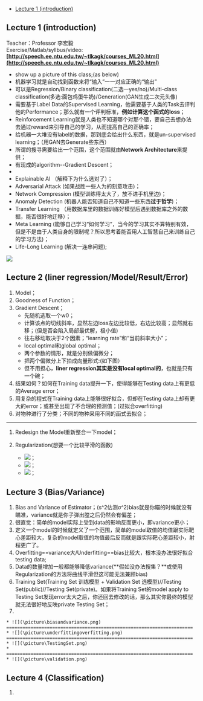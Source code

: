 - [Lecture 1  (introduction)](#lecture-1)

## Lecture 1 (introduction) 

Teacher：Professor 李宏毅    
Exercise/Matlab/syllbus/video: **[http://speech.ee.ntu.edu.tw/~tlkagk/courses_ML20.html](http://speech.ee.ntu.edu.tw/~tlkagk/courses_ML20.html)**

* show up a picture of this class;(as below)		
* 机器学习就是自动找到函数来将“输入”一一对应正确的“输出”		
* 可以是Regression/Binary classification(二选一yes/no)/Multi-class classification(多选:面包鸡蛋牛奶)/Generation(GAN生成二次元头像)		
* 需要基于Label Data的Supervised Learning，他需要基于人类的Task去评判他的Performance；那么就有一个评判标准，**例如计算这个函式的loss**；		
* Reinforcement Learning就是人类也不知道哪个对那个错，要自己去想办法去通过reward来引导自己的学习，从而提高自己的正确率；
* 给机器一大堆没有label的数据，那到底会给出什么东西，就是un-supervised learning；（用GAN去Generate些东西）		
* 所谓的搜寻需要给出一个范围，这个范围就由**Network Architecture**来提供；		
* 有现成的algorithm--Gradient Descent；	
*		
* Explainable AI （解释下为什么选对了）；		
* Adversarial Attack (如果战胜一些人为的刻意攻击)；		
* Network Compression (模型训练得太大了，放不进手机里边)；		
* Anomaly Detection (机器人能否知道自己不知道一些东西**过于哲学**)；
* Transfer Learning （用数据库里的数据训练好模型后遇到数据库之外的数据，能否很好地迁移）；			
* Meta Learning (能够自己学习“如何学习”，当今的学习其实不算特别有效，但是不是由于人类自身的限制呢？所以思考着能否用人工智慧自己来训练自己的学习方法)；		
* Life-Long Learning (解决一连串问题);

![](\picture\introduction.png)

## Lecture 2 (liner regression/Model/Result/Error) 

1. Model；
2. Goodness of Function；
3. Gradient Descent；		
	* 先随机选取一个w0；
	* 计算该点的切线斜率，显然左边loss左边比较低，右边比较高；显然就右移；(但是否会陷入局部最优解，极小值)	
	* 往右移动取决于2个因素；“learning rate”和“当前斜率大小”；	
	* local optimal和global optimal；	
	* 两个参数的情形，就是分别做偏微分；		
	* 把两个偏微分上下拍成向量形式:(如下图）
	* 但不用担心，**liner regression其实是没有local optimal的**，也就是只有一个碗；			
4. 结果如何？如何在Training data提升一下，使得能够在Testing data上有更低的Average error；
5. 用复杂的程式在Training data上能够很好拟合，但却在Testing data上却有更大的error；或甚至出现了不合理的预测值；(过拟合overfitting)
6. 对物种进行了分类；不同的物种采用不同的函式去拟合；

----------
1. Redesign the Model重新整合一下model；
2. Regularization(想要一个比较平滑的函数)


	* ![](\picture\gradient.png)；
	* ![](\picture\gradientglobal.png)；
	* ![](\picture\complicatedmodel.png)；	

## Lecture 3 (Bias/Variance) 

1. Bias and Variance of Estimator；(s^2估测σ^2)bias就是你瞄的时候就没有瞄准，variance就是你子弹出膛之后仍然会有偏差；	
2. 很直觉：简单的model实际上受到data的影响反而更小，即variance更小；		
3. 定义一个model的时候就定义了一个范围，简单的model取值的均值跟实际靶心差距较大，复杂的model取值的均值最后反而就是跟实际靶心差距较小，射程更广了。			
4. Overfitting==variance大/Underfitting==bias比较大，根本没办法很好拟合testing data;			
5. Data的数量增加一般都能够降低variance(**假如没办法搜集？**或使用Regularization的方法将曲线平滑但这可能无法兼顾bias)		
6. Training Set(Training Set 训练模型 + Validation Set 选模型)//Testing Set(public)//Testing Set(private)。如果将Training Set的model apply to Testing Set发现error太大之后，你还回去修改的话，那么其实你最终的模型就无法很好地反映private Testing Set；	
7. 	

	* ![](\picture\biasandvariance.png)		=====================================================================			
	* ![](\picture\underfittingoverfitting.png)	=====================================================================				
	* ![](\picture\TestingSet.png)									
	* =====================================================================				
	* ![](\picture\validation.png)				

## Lecture 4 (Classification)

1.  